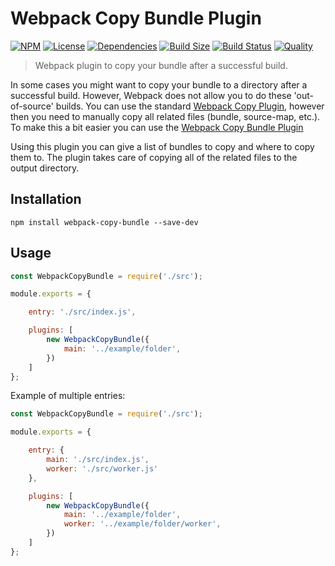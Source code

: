 # Webpack Copy Bundle Plugin

[![NPM](https://badgen.net/npm/v/webpack-copy-bundle)](https://www.npmjs.com/package/webpack-copy-bundle)
[![License](https://badgen.net/npm/license/webpack-copy-bundle)](https://www.npmjs.com/package/webpack-copy-bundle)
[![Dependencies](https://badgen.net/david/dep/ferdikoomen/webpack-copy-bundle)](https://david-dm.org/ferdikoomen/webpack-copy-bundle)
[![Build Size](https://badgen.net/bundlephobia/minzip/webpack-copy-bundle)](https://bundlephobia.com/result?p=webpack-copy-bundle)
[![Build Status](https://badgen.net/travis/ferdikoomen/webpack-copy-bundle/master)](https://travis-ci.org/ferdikoomen/webpack-copy-bundle)
[![Quality](https://badgen.net/lgtm/grade/javascript/g/ferdikoomen/webpack-copy-bundle)](https://lgtm.com/projects/g/ferdikoomen/webpack-copy-bundle)

> Webpack plugin to copy your bundle after a successful build.

In some cases you might want to copy your bundle to a directory after a successful build. 
However, Webpack does not allow you to do these 'out-of-source' builds. You can use the standard
[Webpack Copy Plugin](https://github.com/webpack-contrib/copy-webpack-plugin), however then you
need to manually copy all related files (bundle, source-map, etc.). To make this a bit easier
you can use the [Webpack Copy Bundle Plugin](https://www.npmjs.com/package/webpack-copy-bundle)

Using this plugin you can give a list of bundles to copy and where to copy them to. The plugin
takes care of copying all of the related files to the output directory.

## Installation

```
npm install webpack-copy-bundle --save-dev
```

## Usage

```js
const WebpackCopyBundle = require('./src');

module.exports = {

    entry: './src/index.js',

    plugins: [
        new WebpackCopyBundle({
            main: '../example/folder',
        })
    ]
};
```

Example of multiple entries:

```js
const WebpackCopyBundle = require('./src');

module.exports = {

    entry: {
        main: './src/index.js',
        worker: './src/worker.js'
    },

    plugins: [
        new WebpackCopyBundle({
            main: '../example/folder',
            worker: '../example/folder/worker',
        })
    ]
};
```
